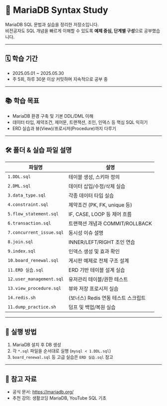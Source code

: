 
# 📘 MariaDB Syntax Study

MariaDB SQL 문법과 실습을 정리한 저장소입니다.  
비전공자도 SQL 개념을 빠르게 이해할 수 있도록 **예제 중심, 단계별 구성**으로 공부했습니다.

---

## 🗓 학습 기간

- 2025.05.01 ~ 2025.05.30  
- 주 5회, 하루 30분 이상 커밋하며 지속적으로 공부 중

---

## 📚 학습 목표

- MariaDB 환경 구축 및 기본 DDL/DML 이해  
- 데이터 타입, 제약조건, 제어문, 트랜잭션, 조인, 인덱스 등 핵심 SQL 익히기  
- ERD 실습과 뷰(View)/프로시저(Procedure)까지 다루기

---

## 🛠 폴더 & 실습 파일 설명

| 파일명 | 설명 |
|--------|------|
| `1.DDL.sql` | 테이블 생성, 스키마 정의 |
| `2.DML.sql` | 데이터 삽입/수정/삭제 실습 |
| `3.data_type.sql` | 각종 데이터 타입 실습 |
| `4.constraint.sql` | 제약조건 (PK, FK, unique 등) |
| `5.flow_statement.sql` | IF, CASE, LOOP 등 제어 흐름 |
| `6.transaction.sql` | 트랜잭션 개념과 COMMIT/ROLLBACK |
| `7.concurrent_issue.sql` | 동시성 이슈 설명 |
| `8.join.sql` | INNER/LEFT/RIGHT 조인 연습 |
| `9.index.sql` | 인덱스 생성 및 효과 확인 |
| `10.board_renewal.sql` | 게시판 예제로 전체 구조 설계 |
| `11.ERD 실습.sql` | ERD 기반 테이블 설계 실습 |
| `12.user_management.sql` | 유저관리 테이블/권한 테스트 |
| `13.view_procedure.sql` | 뷰와 저장 프로시저 실습 |
| `14.redis.sh` | (보너스) Redis 연동 테스트 스크립트 |
| `11.dump_practice.sh` | 덤프 및 백업/복원 실습 |

---

## 📌 실행 방법

1. MariaDB 설치 후 DB 생성
2. 각 `*.sql` 파일을 순서대로 실행 (`mysql < 1.DDL.sql`)
3. `board_renewal.sql` 등 고급 실습은 `ERD 실습.sql` 참고

---

## 🔗 참고 자료

- 공식 문서: https://mariadb.org/  
- 추천 강의: 생활코딩 MariaDB, YouTube SQL 기초  



